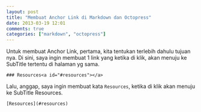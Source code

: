 ```yaml
---
layout: post
title: "Membuat Anchor Link di Markdown dan Octopress"
date: 2013-03-19 12:01
comments: true
categories: ["markdown", "octopress"]
---
```


Untuk membuat Anchor Link, pertama, kita tentukan terlebih dahulu tujuan nya. Di sini, saya ingin membuat 1 link yang ketika di klik, akan menuju ke SubTitle tertentu di halaman yg sama.

```
### Resources<a id="#resources"></a>
```

Lalu, anggap, saya ingin membuat kata `Resources`, ketika di klik akan menuju ke SubTitle Resources.

```
[Resources](#resources)
```